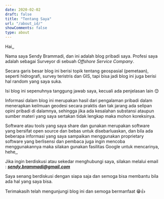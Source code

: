 ```yaml
---
date: 2020-02-02
draft: false
title: "Tentang Saya"
url: "/about_id/"
showComments: false
type: about
---
```

Hai,,

Nama saya Sendy Brammadi, dan ini adalah blog pribadi saya. Profesi saya adalah sebagai Surveyor di sebuah *Offshore Service Company*.

Secara garis besar blog ini berisi topik tentang geospasial  (pemetaan), seperti hidrografi, survey teristris dan GIS, tapi bisa jadi blog ini juga berisi hal random yang saya suka.

Isi blog ini sepenuhnya tanggung jawab saya, kecuali ada penjelasan lain 😊

Informasi  dalam blog ini merupakan hasil dari pengalaman pribadi  dalam menerapkan keilmuan geodesi secara praktis dan tak jarang ada  selipan opini pribadi di  dalamnya, sehingga jika ada kesalahan  substansi ataupun sumber materi yang saya sertakan tidak lengkap maka  mohon koreksinya. 

Software atau tools yang saya share dan gunakan merupakan software  yang bersifat open source dan bebas untuk disebarluaskan, dan bila ada  beberapa informasi yang saya sampaikan menggunakan proprietary software  yang berlisensi dan pembaca juga ingin mencoba  menggunakannya maka  silakan gunakan fasilitas Google untuk mencarinya, hehe,,

Jika ingin berdiskusi atau sekedar menghubungi saya, silakan melalui email : ***sendy.brammadi@gmail.com***

Saya senang berdiskusi dengan siapa saja dan semoga bisa membantu bila ada hal yang saya bisa.

Terimakasih telah mengunjungi blog ini dan semoga bermanfaat 😁👍